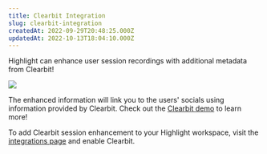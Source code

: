 ```yaml
---
title: Clearbit Integration
slug: clearbit-integration
createdAt: 2022-09-29T20:48:25.000Z
updatedAt: 2022-10-13T18:04:10.000Z
---
```


Highlight can enhance user session recordings with additional metadata from Clearbit!

![](https://archbee-image-uploads.s3.amazonaws.com/XPwQFz8tul7ogqGkmtA0y/SvFaXEMv_B9JEY4C1wmEn_image.png)

The enhanced information will link you to the users' socials using information provided by Clearbit. Check out the [Clearbit demo](https://dashboard.clearbit.com/lookup) to learn more!

To add Clearbit session enhancement to your Highlight workspace, visit the [integrations page](https://app.highlight.run/integrations) and enable Clearbit.
